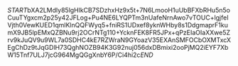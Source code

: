 $START$bXA2LMdly85lgHlkCB7SDzhxHz9x5t+7N6LmooH1uUbBFXbRHu5n5oCuuTYgxcm2p25y42JFLog+Pu4NE6LYQPTm3nUafeNrnAwo7vTOUC+lgjfeIVjth0VewKUED1qmlKlnQQFWyq5+fniRS1UDxef8yknWHby8s1DdgmaprF1kumX9JB5lpEMxQZBNu9rj2OCrNTg110+YcknFEK8FR5JPx+qPzEIaOIaXXwe5Zrv9kJuQV9u9WL7a0SDHC4kE7RZWraN9GYoazV35EXAnSMFOCbOXMTxcXEgChDz9tJqGDlH73QghNOZB94K3G92nuj056dxDBmixi2ooPjMQ2iEYF7XbW15Tnf7ULJ7jcG964MgQGgXnbY6P/Ci4hi2c$END$